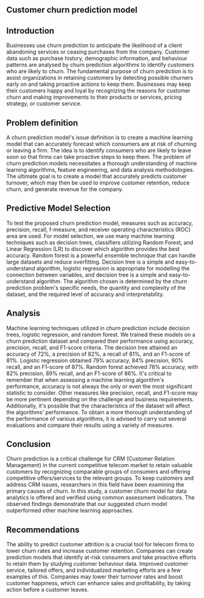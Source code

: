 ## Customer churn prediction model
## Introduction
Businesses use churn prediction to anticipate the likelihood of a client abandoning services or ceasing purchases from the company. Customer data such as purchase history, demographic information, and behaviour patterns are analysed by churn prediction algorithms to identify customers who are likely to churn. The fundamental purpose of churn prediction is to assist organizations in retaining customers by detecting possible churners early on and taking proactive actions to keep them. Businesses may keep their customers happy and loyal by recognizing the reasons for customer churn and making improvements to their products or services, pricing strategy, or customer service.

## Problem definition
A churn prediction model's issue definition is to create a machine learning model that can accurately forecast which consumers are at risk of churning or leaving a firm. The idea is to identify consumers who are likely to leave soon so that firms can take proactive steps to keep them. The problem of churn prediction models necessitates a thorough understanding of machine learning algorithms, feature engineering, and data analysis methodologies. The ultimate goal is to create a model that accurately predicts customer turnover, which may then be used to improve customer retention, reduce churn, and generate revenue for the company.
 
## Predictive Model Selection
To test the proposed churn prediction model, measures such as accuracy, precision, recall, f-measure, and receiver operating characteristics (ROC) area are used. For model selection, we use many machine learning techniques such as decision trees, classifiers utilizing Random Forest, and Linear Regression (LR) to discover which algorithm provides the best accuracy. Random forest is a powerful ensemble technique that can handle large datasets and reduce overfitting. Decision tree is a simple and easy-to-understand algorithm, logistic regression is appropriate for modelling the connection between variables, and decision tree is a simple and easy-to-understand algorithm. The algorithm chosen is determined by the churn prediction problem's specific needs, the quantity and complexity of the dataset, and the required level of accuracy and interpretability. 

## Analysis
Machine learning techniques utilized in churn prediction include decision trees, logistic regression, and random forest. We trained these models on a churn prediction dataset and compared their performance using accuracy, precision, recall, and F1-score criteria. The decision tree attained an accuracy of 72%, a precision of 82%, a recall of 81%, and an F1-score of 81%. Logistic regression obtained 79% accuracy, 84% precision, 90% recall, and an F1-score of 87%. Random forest achieved 78% accuracy, with 82% precision, 89% recall, and an F1-score of 86%. It's critical to remember that when assessing a machine learning algorithm's performance, accuracy is not always the only or even the most significant statistic to consider. Other measures like precision, recall, and F1-score may be more pertinent depending on the challenge and business requirements. Additionally, it's possible that the characteristics of the dataset will affect the algorithms' performance. To obtain a more thorough understanding of the performance of various algorithms, it is advised to carry out several evaluations and compare their results using a variety of measures. 

## Conclusion
Churn prediction is a critical challenge for CRM (Customer Relation Management) in the current competitive telecom market to retain valuable customers by recognizing comparable groups of consumers and offering competitive offers/services to the relevant groups. To keep customers and address CRM issues, researchers in this field have been examining the primary causes of churn. In this study, a customer churn model for data analytics is offered and verified using common assessment indicators. The observed findings demonstrate that our suggested churn model outperformed other machine learning approaches.

## Recommendations
The ability to predict customer attrition is a crucial tool for telecom firms to lower churn rates and increase customer retention. Companies can create prediction models that identify at-risk consumers and take proactive efforts to retain them by studying customer behaviour data. Improved customer service, tailored offers, and individualized marketing efforts are a few examples of this. Companies may lower their turnover rates and boost customer happiness, which can enhance sales and profitability, by taking action before a customer leaves.
